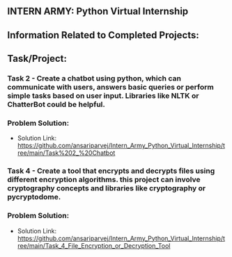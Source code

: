 ## INTERN ARMY: Python Virtual Internship

## Information Related to Completed Projects:

## Task/Project:

### Task 2 - Create a chatbot using python, which can communicate with users, answers basic queries or perform simple tasks based on user input. Libraries like NLTK or ChatterBot could be helpful.

### Problem Solution:

- Solution Link: https://github.com/ansariparvej/Intern_Army_Python_Virtual_Internship/tree/main/Task%202_%20Chatbot


### Task 4 - Create a tool that encrypts and decrypts files using different encryption algorithms. this project can involve cryptography concepts and libraries like cryptography or pycryptodome.

### Problem Solution:

- Solution Link: https://github.com/ansariparvej/Intern_Army_Python_Virtual_Internship/tree/main/Task_4_File_Encryption_or_Decryption_Tool


